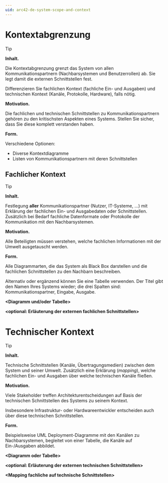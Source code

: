 ```yaml
---
uid: arc42-de-system-scope-and-context
---
```


# Kontextabgrenzung

> [!TIP]
> **Inhalt.**
> 
> Die Kontextabgrenzung grenzt das System von allen Kommunikationspartnern
> (Nachbarsystemen und Benutzerrollen) ab. Sie legt damit die externen
> Schnittstellen fest.
> 
> Differenzieren Sie fachlichen Kontext (fachliche Ein- und Ausgaben) und
> technischen Kontext (Kanäle, Protokolle, Hardware), falls nötig.
> 
> **Motivation.**
> 
> Die fachlichen und technischen Schnittstellen zu Kommunikationspartnern
> gehören zu den kritischsten Aspekten eines Systems. Stellen Sie sicher,
> dass Sie diese komplett verstanden haben.
> 
> **Form.**
> 
> Verschiedene Optionen:
> 
> * Diverse Kontextdiagramme
> * Listen von Kommunikationspartnern mit deren Schnittstellen

## Fachlicher Kontext

> [!TIP]
> **Inhalt.**
> 
> Festlegung **aller** Kommunikationspartner (Nutzer, IT-Systeme, …) mit
> Erklärung der fachlichen Ein- und Ausgabedaten oder Schnittstellen.
> Zusätzlich bei Bedarf fachliche Datenformate oder Protokolle der
> Kommunikation mit den Nachbarsystemen.
> 
> **Motivation.**
> 
> Alle Beteiligten müssen verstehen, welche fachlichen Informationen mit
> der Umwelt ausgetauscht werden.
> 
> **Form.**
> 
> Alle Diagrammarten, die das System als Black Box darstellen und die
> fachlichen Schnittstellen zu den Nachbarn beschreiben.
> 
> Alternativ oder ergänzend können Sie eine Tabelle verwenden. Der Titel
> gibt den Namen Ihres Systems wieder; die drei Spalten sind:
> Kommunikationspartner, Eingabe, Ausgabe.
> 
> **&lt;Diagramm und/oder Tabelle&gt;**
> 
> **&lt;optional: Erläuterung der externen fachlichen Schnittstellen&gt;**

# Technischer Kontext

> [!TIP]
> **Inhalt.**
> 
> Technische Schnittstellen (Kanäle, Übertragungsmedien) zwischen dem
> System und seiner Umwelt. Zusätzlich eine Erklärung (*mapping*), welche
> fachlichen Ein- und Ausgaben über welche technischen Kanäle fließen.
> 
> **Motivation.**
> 
> Viele Stakeholder treffen Architekturentscheidungen auf Basis der
> technischen Schnittstellen des Systems zu seinem Kontext.
> 
> Insbesondere Infrastruktur- oder Hardwareentwickler entscheiden auch
> über diese technischen Schnittstellen.
> 
> **Form.**
> 
> Beispielsweise UML Deployment-Diagramme mit den Kanälen zu
> Nachbarsystemen, begleitet von einer Tabelle, die Kanäle auf
> Ein-/Ausgaben abbildet.
> 
> **&lt;Diagramm oder Tabelle&gt;**
> 
> **&lt;optional: Erläuterung der externen technischen
> Schnittstellen&gt;**
> 
> **&lt;Mapping fachliche auf technische Schnittstellen&gt;**

